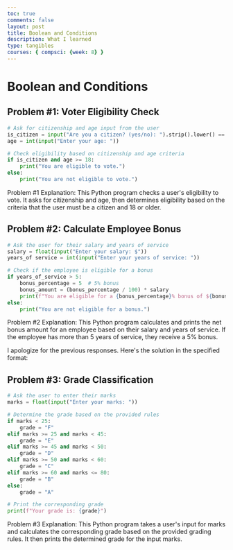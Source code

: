 ```yaml
---
toc: true
comments: false
layout: post
title: Boolean and Conditions
description: What I learned
type: tangibles
courses: { compsci: {week: 8} }
---
```

# Boolean and Conditions


## Problem #1: Voter Eligibility Check

```python
# Ask for citizenship and age input from the user
is_citizen = input("Are you a citizen? (yes/no): ").strip().lower() == "yes"
age = int(input("Enter your age: "))

# Check eligibility based on citizenship and age criteria
if is_citizen and age >= 18:
    print("You are eligible to vote.")
else:
    print("You are not eligible to vote.")
```

Problem #1 Explanation:
This Python program checks a user's eligibility to vote. It asks for citizenship and age, then determines eligibility based on the criteria that the user must be a citizen and 18 or older.


## Problem #2: Calculate Employee Bonus

```python
# Ask the user for their salary and years of service
salary = float(input("Enter your salary: $"))
years_of service = int(input("Enter your years of service: "))

# Check if the employee is eligible for a bonus
if years_of_service > 5:
    bonus_percentage = 5  # 5% bonus
    bonus_amount = (bonus_percentage / 100) * salary
    print(f"You are eligible for a {bonus_percentage}% bonus of ${bonus_amount:.2f}.")
else:
    print("You are not eligible for a bonus.")
```

Problem #2 Explanation:
This Python program calculates and prints the net bonus amount for an employee based on their salary and years of service. If the employee has more than 5 years of service, they receive a 5% bonus.

I apologize for the previous responses. Here's the solution in the specified format:

## Problem #3: Grade Classification

```python
# Ask the user to enter their marks
marks = float(input("Enter your marks: "))

# Determine the grade based on the provided rules
if marks < 25:
    grade = "F"
elif marks >= 25 and marks < 45:
    grade = "E"
elif marks >= 45 and marks < 50:
    grade = "D"
elif marks >= 50 and marks < 60:
    grade = "C"
elif marks >= 60 and marks <= 80:
    grade = "B"
else:
    grade = "A"

# Print the corresponding grade
print(f"Your grade is: {grade}")
```

Problem #3 Explanation:
This Python program takes a user's input for marks and calculates the corresponding grade based on the provided grading rules. It then prints the determined grade for the input marks.